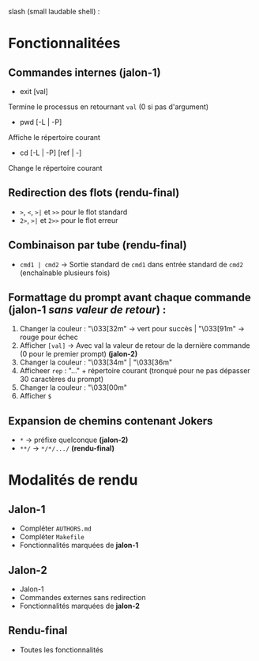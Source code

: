 slash (small laudable shell) :

# Fonctionnalitées 

## Commandes internes (**jalon-1**)

- exit [val]

Termine le processus en retournant `val` (0 si pas d'argument)

- pwd [-L | -P]

Affiche le répertoire courant

- cd [-L | -P] [ref | -]

Change le répertoire courant

## Redirection des flots (**rendu-final**)

- `>`, `<`, `>|` et `>>` pour le flot standard
- `2>`, `>|` et `2>>` pour le flot erreur

## Combinaison par tube (**rendu-final**)

- `cmd1 | cmd2` -> Sortie standard de `cmd1` dans entrée standard de `cmd2` (enchaînable plusieurs fois)

## Formattage du prompt avant chaque commande (**jalon-1** *sans valeur de retour*) :

1. Changer la couleur : "\033[32m" -> vert pour succès | "\033[91m" -> rouge pour échec
2. Afficher `[val]` -> Avec val la valeur de retour de la dernière commande (0 pour le premier prompt) **(jalon-2)**
3. Changer la couleur : "\033[34m" | "\033[36m"
4. Afficheer `rep` : "..." + répertoire courant (tronqué pour ne pas dépasser 30 caractères du prompt)
4. Changer la couleur : "\033[00m"
5. Afficher `$ `

## Expansion de chemins contenant Jokers

- `*` -> préfixe quelconque **(jalon-2)**
- `**/` -> `*/*/.../` **(rendu-final)**

# Modalités de rendu

## Jalon-1

- Compléter `AUTHORS.md`
- Compléter `Makefile`
- Fonctionnalités marquées de **jalon-1**

## Jalon-2

- Jalon-1
- Commandes externes sans redirection
- Fonctionnalités marquées de **jalon-2**

## Rendu-final

- Toutes les fonctionnalités